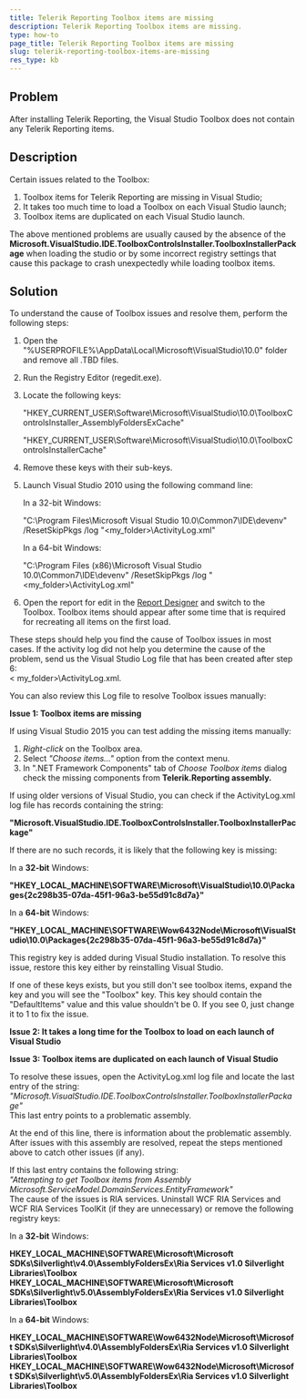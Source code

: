 ```yaml
---
title: Telerik Reporting Toolbox items are missing
description: Telerik Reporting Toolbox items are missing.
type: how-to
page_title: Telerik Reporting Toolbox items are missing
slug: telerik-reporting-toolbox-items-are-missing
res_type: kb
---
```

  
## Problem  

After installing Telerik Reporting, the Visual Studio Toolbox does not contain any Telerik Reporting items.  
  
## Description  
Certain issues related to the Toolbox:

1. Toolbox items for Telerik Reporting are missing in Visual Studio;
2. It takes too much time to load a Toolbox on each Visual Studio launch;
3. Toolbox items are duplicated on each Visual Studio launch.


The above mentioned problems are usually caused by the absence of the **Microsoft.VisualStudio.IDE.ToolboxControlsInstaller.ToolboxInstallerPackage** when loading the studio or by some incorrect registry settings that cause this package to crash unexpectedly while loading toolbox items.  
  
## Solution   
  

To understand the cause of Toolbox issues and resolve them, perform the following steps:

1. Open the "%USERPROFILE%\AppData\Local\Microsoft\VisualStudio\10.0" folder and remove all .TBD files.
2. Run the Registry Editor (regedit.exe).
3. Locate the following keys:  
  

    "HKEY\_CURRENT\_USER\Software\Microsoft\VisualStudio\10.0\ToolboxControlsInstaller\_AssemblyFoldersExCache"  
  

    "HKEY\_CURRENT\_USER\Software\Microsoft\VisualStudio\10.0\ToolboxControlsInstallerCache"
4. Remove these keys with their sub-keys.
5. Launch Visual Studio 2010 using the following command line:   
  

    In a 32-bit Windows:  

    "C:\Program Files\Microsoft Visual Studio 10.0\Common7\IDE\devenv" /ResetSkipPkgs /log "&lt;my\_folder&gt;\ActivityLog.xml"  
  

    In a 64-bit Windows:  

    "C:\Program Files (x86)\Microsoft Visual Studio 10.0\Common7\IDE\devenv" /ResetSkipPkgs /log "&lt;my\_folder&gt;\ActivityLog.xml"
6. Open the report for edit in the [Report Designer](../ui-report-designer) and switch to the Toolbox. Toolbox items should appear after some time that is required for recreating all items on the first load.


These steps should help you find the cause of Toolbox issues in most cases. If the activity log did not help you determine the cause of the problem, send us the Visual Studio Log file that has been created after step 6:  
 &lt; my\_folder&gt;\ActivityLog.xml.


You can also review this Log file to resolve Toolbox issues manually:

**Issue 1: Toolbox items are missing**  
  
If using Visual Studio 2015 you can test adding the missing items manually:  
  
 1. *Right-click* on the Toolbox area.  
 2. Select *"Choose items..."* option from the context menu.  
 3. In ".NET Framework Components" tab of *Choose Toolbox items* dialog check the missing components from **Telerik.Reporting assembly.**  
  
If using older versions of Visual Studio, you can check if the ActivityLog.xml log file has records containing the string:

**"Microsoft.VisualStudio.IDE.ToolboxControlsInstaller.ToolboxInstallerPackage"**

If there are no such records, it is likely that the following key is missing:

In a **32-bit** Windows:  

 **"HKEY\_LOCAL\_MACHINE\SOFTWARE\Microsoft\VisualStudio\10.0\Packages\{2c298b35-07da-45f1-96a3-be55d91c8d7a}"**

In a **64-bit** Windows: 

 **"HKEY\_LOCAL\_MACHINE\SOFTWARE\Wow6432Node\Microsoft\VisualStudio\10.0\Packages\{2c298b35-07da-45f1-96a3-be55d91c8d7a}"**

This registry key is added during Visual Studio installation. To resolve this issue, restore this key either by reinstalling Visual Studio.

If one of these keys exists, but you still don't see toolbox items, expand the key and you will see the "Toolbox" key. This key should contain the "DefaultItems" value and this value shouldn't be 0. If you see 0, just change it to 1 to fix the issue.
   
**Issue 2: It takes a long time for the Toolbox to load on each launch of Visual Studio**  

**Issue 3: Toolbox items are duplicated on each launch of Visual Studio**  
  
 To resolve these issues, open the ActivityLog.xml log file and locate the last entry of the string:  
 *"Microsoft.VisualStudio.IDE.ToolboxControlsInstaller.ToolboxInstallerPackage"*   
 This last entry points to a problematic assembly.

At the end of this line, there is information about the problematic assembly. After issues with this assembly are resolved, repeat the steps mentioned above to catch other issues (if any).

If this last entry contains the following string:  
 *"Attempting to get Toolbox items from Assembly Microsoft.ServiceModel.DomainServices.EntityFramework"*  
The cause of the issues is RIA services. Uninstall WCF RIA Services and WCF RIA Services ToolKit (if they are unnecessary) or remove the following registry keys:

In a **32-bit** Windows: 

 **HKEY\_LOCAL\_MACHINE\SOFTWARE\Microsoft\Microsoft SDKs\Silverlight\v4.0\AssemblyFoldersEx\Ria Services v1.0 Silverlight Libraries\Toolbox  
 HKEY\_LOCAL\_MACHINE\SOFTWARE\Microsoft\Microsoft SDKs\Silverlight\v5.0\AssemblyFoldersEx\Ria Services v1.0 Silverlight Libraries\Toolbox**

In a **64-bit** Windows: 
 
 **HKEY\_LOCAL\_MACHINE\SOFTWARE\Wow6432Node\Microsoft\Microsoft SDKs\Silverlight\v4.0\AssemblyFoldersEx\Ria Services v1.0 Silverlight Libraries\Toolbox  
 HKEY\_LOCAL\_MACHINE\SOFTWARE\Wow6432Node\Microsoft\Microsoft SDKs\Silverlight\v5.0\AssemblyFoldersEx\Ria Services v1.0 Silverlight Libraries\Toolbox**





